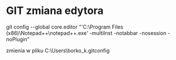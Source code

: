 # GIT zmiana edytora

git config --global core.editor "'C:\Program Files \(x86\)\Notepad++\notepad++.exe' -multiInst -notabbar -nosession -noPlugin"

zmienia w pliku C:\Users\borko\_k\.gitconfig

